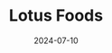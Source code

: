 ---  
layout: startup_page  
title: "Lotus Foods"  
id: "lotusfoods.com"  
permalink: "/lotusfoodslotusfoods.com07102024/"  
website: "https://www.lotusfoods.com/"  
funding_round: "Growth Round"  
funding_amount: "$22.5M"  
investors: "Grounded Capital"  
about: "Lotus Foods partners with small family farmers globally, promoting regenerative rice cultivation while preserving biodiversity. They are a certified B Corporation championing sustainable initiatives like the System of Rice Intensification (More Crop Per Drop®) focusing on water conservation, soil health, and women's empowerment. Their product line includes heirloom and organic rice varieties, rice-based noodles, ramen, and soup cups."  
markets: "Food, Agriculture, Food & Beverages"  
hq: "Richmond, California, United States"  
founded_year: "1995"  
linkedin: "https://www.linkedin.com/company/lotus-foods"  
twitter: "https://twitter.com/LotusFoods"  
instagram: ""  
facebook: "https://www.facebook.com/LotusFoods"  
crunchbase: "https://www.crunchbase.com/organization/lotus-foods?utm_source=linkedin&utm_medium=referral&utm_campaign=linkedin_companies&utm_content=profile_cta_anon&trk=funding_crunchbase"  
pitchbook: "https://pitchbook.com/profiles/company/277430-32"  

date_display: "10-Jul-2024"  
date: "2024-07-10"

# SEO Optimization  
meta_title: "Lotus Foods - Growth Round Funding ($22.5M)"  
meta_description: "Lotus Foods, Lotus Foods partners with small family farmers globally, promoting regenerative rice cultivation while preserving biodiversity. They are a certified B..."  
meta_keywords: "Lotus Foods, Food, Agriculture, Food & Beverages, Growth Round funding"  
canonical_url: "https://startup.projectstartups.com/lotusfoodslotusfoods.com07102024/"  
---